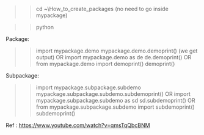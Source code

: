 >>cd ~\How_to_create_packages 
(no need to go inside mypackage)

>>python

Package:
>>import mypackage.demo
>>mypackage.demo.demoprint() (we get output)
OR
>>import mypackage.demo as de
>>de.demoprint()
OR
>> from mypackage.demo import demoprint()
>> demoprint()

Subpackage:
>>import mypackage.subpackage.subdemo
>>mypackage.subpackage.subdemo.subdemoprint()
OR
>>import mypackage.subpackage.subdemo as sd
>>sd.subdemoprint()
OR
>> from mypackage.subpackage.subdemo  import subdemoprint()
>> subdemoprint()

Ref : https://www.youtube.com/watch?v=qmsTqQbcBNM 
